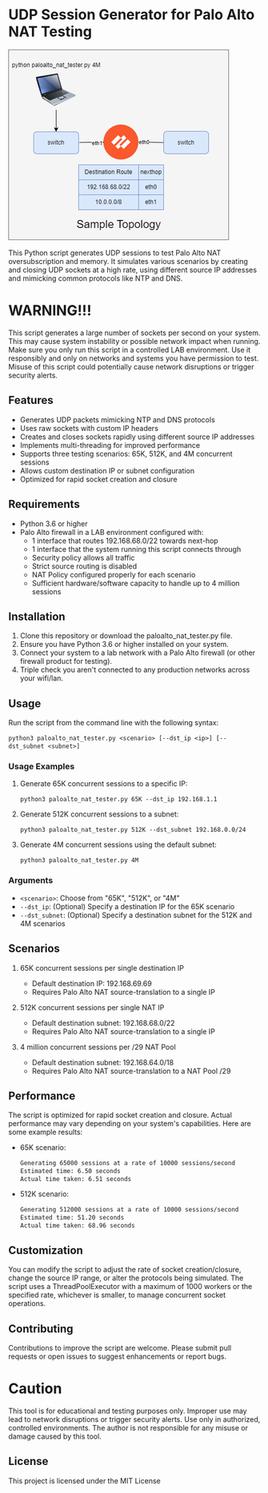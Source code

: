 # UDP Session Generator for Palo Alto NAT Testing
![Sample Topology](img/paloalto_nat_tester.drawio.png)

This Python script generates UDP sessions to test Palo Alto NAT oversubscription and memory. It simulates various scenarios by creating and closing UDP sockets at a high rate, using different source IP addresses and mimicking common protocols like NTP and DNS.

# WARNING!!!

This script generates a large number of sockets per second on your system. This may cause system instability or possible network impact when running. Make sure you only run this script in a controlled LAB environment. Use it responsibly and only on networks and systems you have permission to test. Misuse of this script could potentially cause network disruptions or trigger security alerts.

## Features

- Generates UDP packets mimicking NTP and DNS protocols
- Uses raw sockets with custom IP headers
- Creates and closes sockets rapidly using different source IP addresses
- Implements multi-threading for improved performance
- Supports three testing scenarios: 65K, 512K, and 4M concurrent sessions
- Allows custom destination IP or subnet configuration
- Optimized for rapid socket creation and closure

## Requirements

- Python 3.6 or higher
- Palo Alto firewall in a LAB environment configured with:
    - 1 interface that routes 192.168.68.0/22 towards next-hop
    - 1 interface that the system running this script connects through
    - Security policy allows all traffic
    - Strict source routing is disabled
    - NAT Policy configured properly for each scenario
    - Sufficient hardware/software capacity to handle up to 4 million sessions

## Installation

1. Clone this repository or download the paloalto_nat_tester.py file.
2. Ensure you have Python 3.6 or higher installed on your system.
3. Connect your system to a lab network with a Palo Alto firewall (or other firewall product for testing).
4. Triple check you aren't connected to any production networks across your wifi/lan. 

## Usage

Run the script from the command line with the following syntax:

```
python3 paloalto_nat_tester.py <scenario> [--dst_ip <ip>] [--dst_subnet <subnet>]
```

### Usage Examples

1. Generate 65K concurrent sessions to a specific IP:
   ```
   python3 paloalto_nat_tester.py 65K --dst_ip 192.168.1.1
   ```

2. Generate 512K concurrent sessions to a subnet:
   ```
   python3 paloalto_nat_tester.py 512K --dst_subnet 192.168.0.0/24
   ```

3. Generate 4M concurrent sessions using the default subnet:
   ```
   python3 paloalto_nat_tester.py 4M
   ```

### Arguments

- `<scenario>`: Choose from "65K", "512K", or "4M"
- `--dst_ip`: (Optional) Specify a destination IP for the 65K scenario
- `--dst_subnet`: (Optional) Specify a destination subnet for the 512K and 4M scenarios

## Scenarios

1. 65K concurrent sessions per single destination IP
   - Default destination IP: 192.168.69.69
   - Requires Palo Alto NAT source-translation to a single IP

2. 512K concurrent sessions per single NAT IP
   - Default destination subnet: 192.168.68.0/22
   - Requires Palo Alto NAT source-translation to a single IP

3. 4 million concurrent sessions per /29 NAT Pool
   - Default destination subnet: 192.168.64.0/18
   - Requires Palo Alto NAT source-translation to a NAT Pool /29

## Performance

The script is optimized for rapid socket creation and closure. Actual performance may vary depending on your system's capabilities. Here are some example results:

- 65K scenario:
  ```
  Generating 65000 sessions at a rate of 10000 sessions/second
  Estimated time: 6.50 seconds
  Actual time taken: 6.51 seconds
  ```

- 512K scenario:
  ```
  Generating 512000 sessions at a rate of 10000 sessions/second
  Estimated time: 51.20 seconds
  Actual time taken: 68.96 seconds
  ```

## Customization

You can modify the script to adjust the rate of socket creation/closure, change the source IP range, or alter the protocols being simulated. The script uses a ThreadPoolExecutor with a maximum of 1000 workers or the specified rate, whichever is smaller, to manage concurrent socket operations.

## Contributing

Contributions to improve the script are welcome. Please submit pull requests or open issues to suggest enhancements or report bugs.

# Caution

This tool is for educational and testing purposes only. Improper use may lead to network disruptions or trigger security alerts. Use only in authorized, controlled environments. The author is not responsible for any misuse or damage caused by this tool.

## License

This project is licensed under the MIT License
